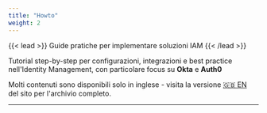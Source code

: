 ```yaml
---
title: "Howto"
weight: 2
---
```


{{< lead >}}
Guide pratiche per implementare soluzioni IAM
{{< /lead >}}

Tutorial step-by-step per configurazioni, integrazioni e best practice nell'Identity Management, con particolare focus su **Okta** e **Auth0**

Molti contenuti sono disponibili solo in inglese - visita la versione [🇬🇧 EN](/en) del sito per l'archivio completo.

---